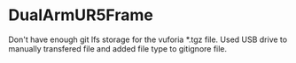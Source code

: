 # DualArmUR5Frame


Don't have enough git lfs storage for the vuforia *.tgz file.
Used USB drive to manually transfered file and added file type to gitignore file.